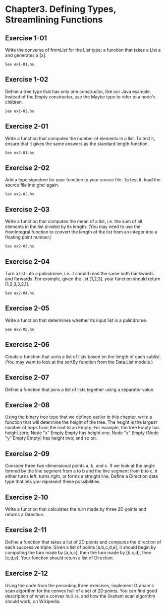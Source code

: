 # Chapter3. Defining Types, Streamlining Functions
## Exercise 1-01
Write the converse of fromList for the List type: a function that takes a List a and generates a [a].

    See ex1-01.hs

## Exercise 1-02
Define a tree type that has only one constructor, like our Java example. Instead of the Empty constructor, use the Maybe type to refer to a node's children.

    See ex1-02.hs

## Exercise 2-01
Write a function that computes the number of elements in a list. To test it, ensure that it gives the same answers as the standard length function.

    See ex2-01.hs

## Exercise 2-02
Add a type signature for your function to your source file. To test it, load the source file into ghci again.

    See ex2-02.hs

## Exercise 2-03
Write a function that computes the mean of a list, i.e. the sum of all elements in the list divided by its length. (You may need to use the fromIntegral function to convert the length of the list from an integer into a floating point number.)

    See ex2-03.hs

## Exercise 2-04
Turn a list into a palindrome, i.e. it should read the same both backwards and forwards. For example, given the list [1,2,3], your function should return [1,2,3,3,2,1].

    See ex2-04.hs

## Exercise 2-05
Write a function that determines whether its input list is a palindrome.

    See ex2-05.hs

## Exercise 2-06
Create a function that sorts a list of lists based on the length of each sublist. (You may want to look at the sortBy function from the Data.List module.)

## Exercise 2-07
Define a function that joins a list of lists together using a separator value.

## Exercise 2-08
Using the binary tree type that we defined earlier in this chapter, write a function that will determine the height of the tree. The height is the largest number of hops from the root to an Empty. For example, the tree Empty has height zero; Node "x" Empty Empty has height one; Node "x" Empty (Node "y" Empty Empty) has height two; and so on.

## Exercise 2-09
Consider three two-dimensional points a, b, and c. If we look at the angle formed by the line segment from a to b and the line segment from b to c, it either turns left, turns right, or forms a straight line. Define a Direction data type that lets you represent these possibilities.

## Exercise 2-10
Write a function that calculates the turn made by three 2D points and returns a Direction.

## Exercise 2-11
Define a function that takes a list of 2D points and computes the direction of each successive triple. Given a list of points [a,b,c,d,e], it should begin by computing the turn made by [a,b,c], then the turn made by [b,c,d], then [c,d,e]. Your function should return a list of Direction.

## Exercise 2-12
Using the code from the preceding three exercises, implement Graham's scan algorithm for the convex hull of a set of 2D points. You can find good description of what a convex hull. is, and how the Graham scan algorithm should work, on Wikipedia.